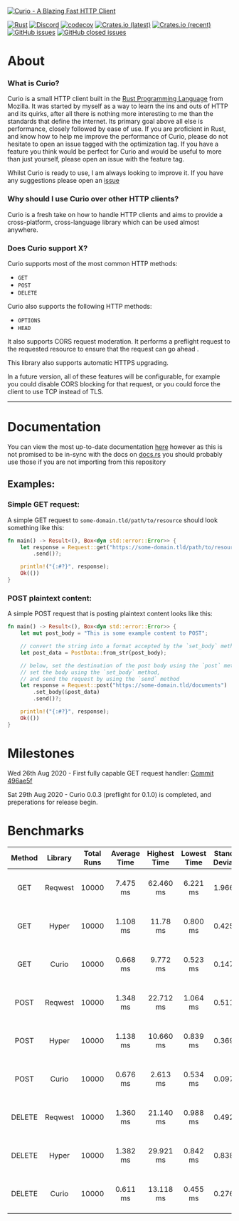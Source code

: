 [![Curio - A Blazing Fast HTTP Client](https://raw.githubusercontent.com/fatalcenturion/Curio/media/static/images/Curio_clear.png)](https://crates.io/crates/curio)

[![Rust](https://github.com/fatalcenturion/Curio/workflows/CI/badge.svg?branch=master)](https://crates.io/crates/curio) [![Discord](https://img.shields.io/discord/275377268728135680)](https://discord.gg/EYKxkce) [![codecov](https://codecov.io/gh/fatalcenturion/Curio/branch/master/graph/badge.svg)](https://codecov.io/gh/fatalcenturion/Curio) [![Crates.io (latest)](https://img.shields.io/crates/dv/curio)](https://crates.io/crates/curio) [![Crates.io (recent)](https://img.shields.io/crates/dr/curio)](https://crates.io/crates/curio) [![GitHub issues](https://img.shields.io/github/issues-raw/fatalcenturion/curio)](https://crates.io/crates/curio) [![GitHub closed issues](https://img.shields.io/github/issues-closed-raw/fatalcenturion/curio)](https://crates.io/crates/curio)

# About

### What is Curio?

Curio is a small HTTP client built in the [Rust Programming Language](https://rust-lang.org) from Mozilla. 
It was started by myself as a way to learn the ins and outs of HTTP and its quirks, after all there is nothing more interesting to me than the standards that define the internet.
Its primary goal above all else is performance, closely followed by ease of use.
If you are proficient in Rust, and know how to help me improve the performance of Curio, please do not hesitate to open an issue tagged with the optimization tag.
If you have a feature you think would be perfect for Curio and would be useful to more than just yourself, please open an issue with the feature tag.

Whilst Curio is ready to use, I am always looking to improve it. If you have any suggestions please open an [issue](https://github.com/fatalcenturion/Curio/issues/new/choose)

### Why should I use Curio over other HTTP clients?

Curio is a fresh take on how to handle HTTP clients and aims to provide a cross-platform, cross-language library which can be used almost anywhere.

### Does Curio support X?

Curio supports most of the most common HTTP methods:
- `GET`
- `POST`
- `DELETE`

Curio also supports the following HTTP methods:
- `OPTIONS`
- `HEAD`

It also supports CORS request moderation. It performs a preflight request to the requested resource to ensure that the request can go ahead .

This library also supports automatic HTTPS upgrading. 

In a future version, all of these features will be configurable, for example you could disable CORS blocking for that request, or you could force the client to use TCP instead of TLS.

------


# Documentation

You can view the most up-to-date documentation [here](https://curio.cf/docs/latest) however as this is not promised to be in-sync with the docs on [docs.rs](https://docs.rs/) you should probably use those if you are not importing from this repository

## Examples:

### Simple GET request:
A simple GET request to `some-domain.tld/path/to/resource` should look something like this:
```rust
fn main() -> Result<(), Box<dyn std::error::Error>> {
    let response = Request::get("https://some-domain.tld/path/to/resource")
        .send()?;

    println!("{:#?}", response);
    Ok(())
}
```

### POST plaintext content:
A simple POST request that is posting plaintext content looks like this:
```rust
fn main() -> Result<(), Box<dyn std::error::Error>> {
    let mut post_body = "This is some example content to POST";

    // convert the string into a format accepted by the `set_body` method.
    let post_data = PostData::from_str(post_body);

    // below, set the destination of the post body using the `post` method,
    // set the body using the `set_body` method,
    // and send the request by using the `send` method
    let response = Request::post("https://some-domain.tld/documents")
        .set_body(&post_data)
        .send()?;

    println!("{:#?}", response);
    Ok(())
}
```
# Milestones

Wed 26th Aug 2020 - First fully capable GET request handler: [Commit 496ae5f](https://github.com/fatalcenturion/Curio/commit/496ae5f909b750638009bbdc4aa10760e801f731) 

Sat 29th Aug 2020 - Curio 0.0.3 (preflight for 0.1.0) is completed, and preperations for release begin.

# Benchmarks

| Method | Library | Total Runs | Average Time | Highest Time | Lowest Time | Standard Deviation | Total Time |compared to Curio|
|:------:|:-------:|:----------:|:------------:|:------------:|:-----------:|:------------------:|:----------:|:----:|
|  GET   | Reqwest |   10000    |   7.475 ms   |   62.460 ms  |   6.221 ms  |      1.966 ms      |   12 minutes, 27 seconds | 1019% slower |
|  GET   |  Hyper  |   10000    |   1.108 ms   |   11.78 ms   |   0.800 ms  |      0.425 ms      |   1 minute, 50 seconds   | 66% slower |
|  GET   |  Curio  |   10000    |   0.668 ms   |   9.772 ms   |   0.523 ms  |      0.147 ms      |   1 minute, 6 seconds    | N/A |
|  POST  | Reqwest |   10000    |   1.348 ms   |   22.712 ms  |   1.064 ms  |      0.511 ms      |   2 minutes, 14 seconds  |99% slower|
|  POST  |  Hyper  |   10000    |   1.138 ms   |   10.660 ms  |   0.839 ms  |      0.369 ms      |   1 minute, 53 seconds   |68% slower|
|  POST  |  Curio  |   10000    |   0.676 ms   |   2.613 ms   |   0.534 ms  |      0.097 ms      |    1 minute, 7 seconds   |N/A|
| DELETE | Reqwest |   10000    |   1.360 ms   |   21.140 ms  |   0.988 ms  |      0.492 ms      |   2 minutes, 16 seconds  |123% slower|
| DELETE |  Hyper  |   10000    |   1.382 ms   |   29.921 ms  |   0.842 ms  |      0.838 ms      |   2 minutes, 18 seconds  |126% slower|
| DELETE |  Curio  |   10000    |   0.611 ms   |   13.118 ms  |   0.455 ms  |      0.276 ms      |   1 minute, 1 second     |N/A|
